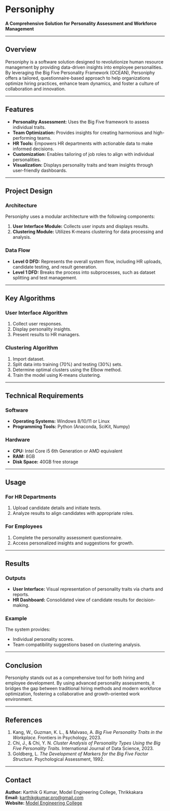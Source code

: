 # Personiphy

**A Comprehensive Solution for Personality Assessment and Workforce Management**

---

## Overview
Personiphy is a software solution designed to revolutionize human resource management by providing data-driven insights into employee personalities. By leveraging the Big Five Personality Framework (OCEAN), Personiphy offers a tailored, questionnaire-based approach to help organizations optimize hiring practices, enhance team dynamics, and foster a culture of collaboration and innovation.

---

## Features

- **Personality Assessment:** Uses the Big Five framework to assess individual traits.
- **Team Optimization:** Provides insights for creating harmonious and high-performing teams.
- **HR Tools:** Empowers HR departments with actionable data to make informed decisions.
- **Customization:** Enables tailoring of job roles to align with individual personalities.
- **Visualization:** Displays personality traits and team insights through user-friendly dashboards.

---

## Project Design

### Architecture
Personiphy uses a modular architecture with the following components:
1. **User Interface Module:** Collects user inputs and displays results.
2. **Clustering Module:** Utilizes K-means clustering for data processing and analysis.

### Data Flow
- **Level 0 DFD:** Represents the overall system flow, including HR uploads, candidate testing, and result generation.
- **Level 1 DFD:** Breaks the process into subprocesses, such as dataset splitting and test management.

---

## Key Algorithms

### User Interface Algorithm
1. Collect user responses.
2. Display personality insights.
3. Present results to HR managers.

### Clustering Algorithm
1. Import dataset.
2. Split data into training (70%) and testing (30%) sets.
3. Determine optimal clusters using the Elbow method.
4. Train the model using K-means clustering.

---

## Technical Requirements

### Software
- **Operating Systems:** Windows 8/10/11 or Linux
- **Programming Tools:** Python (Anaconda, SciKit, Numpy)

### Hardware
- **CPU:** Intel Core i5 6th Generation or AMD equivalent
- **RAM:** 8GB
- **Disk Space:** 40GB free storage

---

## Usage

### For HR Departments
1. Upload candidate details and initiate tests.
2. Analyze results to align candidates with appropriate roles.

### For Employees
1. Complete the personality assessment questionnaire.
2. Access personalized insights and suggestions for growth.

---

## Results

### Outputs
- **User Interface:** Visual representation of personality traits via charts and reports.
- **HR Dashboard:** Consolidated view of candidate results for decision-making.

### Example
The system provides:
- Individual personality scores.
- Team compatibility suggestions based on clustering analysis.

---

## Conclusion
Personiphy stands out as a comprehensive tool for both hiring and employee development. By using advanced personality assessments, it bridges the gap between traditional hiring methods and modern workforce optimization, fostering a collaborative and growth-oriented work environment.

---

## References
1. Kang, W., Guzman, K. L., & Malvaso, A. *Big Five Personality Traits in the Workplace.* Frontiers in Psychology, 2023.
2. Chi, J., & Chi, Y. N. *Cluster Analysis of Personality Types Using the Big Five Personality Traits.* International Journal of Data Science, 2023.
3. Goldberg, L. *The Development of Markers for the Big Five Factor Structure.* Psychological Assessment, 1992.

---

## Contact
**Author:** Karthik G Kumar, Model Engineering College, Thrikkakara  
**Email:** karthikgkumar.pro@gmail.com  
**Website:** [Model Engineering College](http://www.mec.ac.in)

